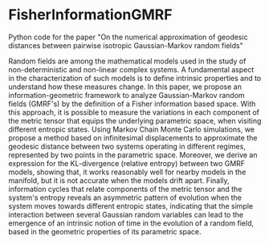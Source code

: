 # FisherInformationGMRF
Python code for the paper "On the numerical approximation of geodesic distances between pairwise isotropic Gaussian-Markov random fields"

Random fields are among the mathematical models used in the study of non-deterministic and non-linear complex systems. A fundamental aspect in the characterization of such models is to define intrinsic properties and to understand how these measures change. In this paper, we propose an information-geometric framework to analyze Gaussian-Markov random fields (GMRF's) by the definition of a Fisher information based space. With this approach, it is possible to measure the variations in each component of the metric tensor that equips the underlying parametric space, when visiting different entropic states. Using Markov Chain Monte Carlo simulations, we propose a method based on infinitesimal displacements to approximate the geodesic distance between two systems operating in different regimes, represented by two points in the parametric space. Moreover, we derive an expression for the KL-divergence (relative entropy) between two GMRF models, showing that, it works reasonably well for nearby models in the manifold, but it is not accurate when the models drift apart. Finally, information cycles that relate components of the metric tensor and the system's entropy reveals an asymmetric pattern of evolution when the system moves towards different entropic states, indicating that the simple interaction between several Gaussian random variables can lead to the emergence of an intrinsic notion of time in the evolution of a random field, based in the geometric properties of its parametric space.
